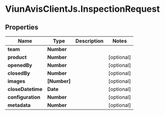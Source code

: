 # ViunAvisClientJs.InspectionRequest

## Properties

Name | Type | Description | Notes
------------ | ------------- | ------------- | -------------
**team** | **Number** |  | 
**product** | **Number** |  | [optional] 
**openedBy** | **Number** |  | [optional] 
**closedBy** | **Number** |  | [optional] 
**images** | **[Number]** |  | [optional] 
**closeDatetime** | **Date** |  | [optional] 
**configuration** | **Number** |  | [optional] 
**metadata** | **Number** |  | [optional] 


